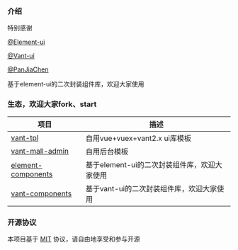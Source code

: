 ### 介绍

特别感谢

[@Element-ui](https://element.eleme.cn/#/zh-CN/component/installation)

[@Vant-ui](https://vant-contrib.gitee.io/vant/#/zh-CN/)

[@PanJiaChen](https://github.com/PanJiaChen/vue-element-admin)

基于element-ui的二次封装组件库，欢迎大家使用

### 生态，欢迎大家fork、start

| 项目   | 描述           |
| ------ | -------------- |
| [vant-tpl](https://github.com/zehuichan/vant-tpl) | 自用vue+vuex+vant2.x ui库模板 |
| [vant-mall-admin](https://github.com/zehuichan/vant-mall-admin)  | 自用后台模板 |
| [element-components](https://github.com/zehuichan/element-components)  | 基于element-ui的二次封装组件库，欢迎大家使用 |
| [vant-components](https://github.com/zehuichan/vant-components)  | 基于vant-ui的二次封装组件库，欢迎大家使用 |

### 开源协议

本项目基于 [MIT](https://zh.wikipedia.org/wiki/MIT%E8%A8%B1%E5%8F%AF%E8%AD%89) 协议，请自由地享受和参与开源
